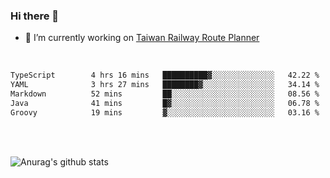 ### Hi there 👋

- 🔭 I’m currently working on [Taiwan Railway Route Planner](https://github.com/Taiwan-Railway-Route-Planner)

<br/>

<!--START_SECTION:waka-->

```txt
TypeScript        4 hrs 16 mins   ██████████▓░░░░░░░░░░░░░░   42.22 %
YAML              3 hrs 27 mins   ████████▓░░░░░░░░░░░░░░░░   34.14 %
Markdown          52 mins         ██░░░░░░░░░░░░░░░░░░░░░░░   08.56 %
Java              41 mins         █▓░░░░░░░░░░░░░░░░░░░░░░░   06.78 %
Groovy            19 mins         ▓░░░░░░░░░░░░░░░░░░░░░░░░   03.16 %
```

<!--END_SECTION:waka-->

<br/>
<br/>

![Anurag's github stats](https://github-readme-stats.vercel.app/api?username=DepickereSven&show_icons=true&theme=tokyonight)



<!--
**DepickereSven/DepickereSven** is a ✨ _special_ ✨ repository because its `README.md` (this file) appears on your GitHub profile.

Here are some ideas to get you started:

- 🔭 I’m currently working on ...
- 🌱 I’m currently learning ...
- 👯 I’m looking to collaborate on ...
- 🤔 I’m looking for help with ...
- 💬 Ask me about ...
- 📫 How to reach me: ...
- 😄 Pronouns: ...
- ⚡ Fun fact: ...
-->
